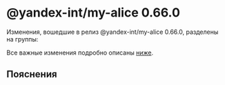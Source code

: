 # @yandex-int/my-alice 0.66.0

<!-- ЧЕЛОВЕЧЕСКОЕ ВСТУПЛЕНИЕ -->

Изменения, вошедшие в релиз @yandex-int/my-alice 0.66.0, разделены на группы:

Все важные изменения подробно описаны [ниже](#Пояснения).

## Пояснения

